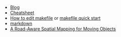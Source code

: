 - [Blog](/blog)
- [Cheatsheet](/cheatsheet)
- [How to edit makefile](/makefile) or [makefile quick start](https://www.cs.swarthmore.edu/~newhall/unixhelp/howto_makefiles.html#using)
- [markdown](/markdown)
- [A Road-Aware Spatial Mapping for Moving Objects](/geo)
